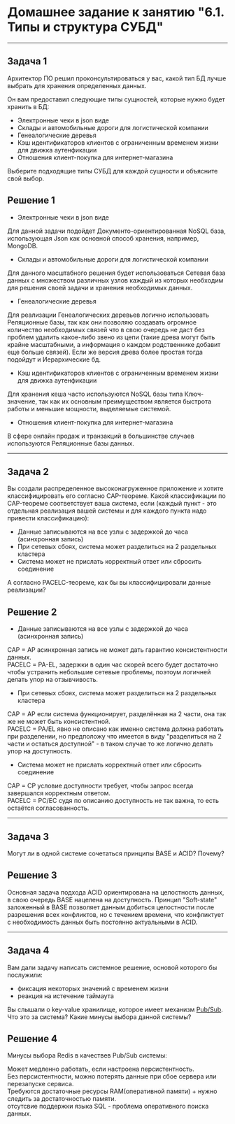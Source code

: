 # Домашнее задание к занятию "6.1. Типы и структура СУБД"

---
## Задача 1

Архитектор ПО решил проконсультироваться у вас, какой тип БД 
лучше выбрать для хранения определенных данных.

Он вам предоставил следующие типы сущностей, которые нужно будет хранить в БД:

- Электронные чеки в json виде
- Склады и автомобильные дороги для логистической компании
- Генеалогические деревья
- Кэш идентификаторов клиентов с ограниченным временем жизни для движка аутенфикации
- Отношения клиент-покупка для интернет-магазина

Выберите подходящие типы СУБД для каждой сущности и объясните свой выбор.

## Решение 1

- Электронные чеки в json виде  
  
Для данной задачи подойдет Документо-ориентированная NoSQL база, использующая Json как основной способ хранения, например, MongoDB.

- Склады и автомобильные дороги для логистической компании   
  
Для данного масштабного решения будет использоваться Сетевая база данных с множеством различных узлов каждый из которых необходим для решения своей задачи и хранения необходимых данных.  
- Генеалогические деревья   
  
Для реализации Генеалогических деревьев логично использовать Реляционные базы, так как они позволяю создавать огромное количество необходимых связей что в свою очередь не даст без проблем удалить какое-либо звено из цепи (такие древа могут быть крайне масштабными, а информация о каждом родственнике добавит еще больше связей). Если же версия древа более простая тогда подойдут и Иерархические бд.  
- Кэш идентификаторов клиентов с ограниченным временем жизни для движка аутенфикации   
  
Для хранения кеша часто используются NoSQL базы типа Ключ-значение, так как их основным преимуществом является быстрота работы и меньшие мощности, выделяемые системой.  
- Отношения клиент-покупка для интернет-магазина   
  
В сфере онлайн продаж и транзакций в большинстве случаев используются Реляционные базы данных.  


---
## Задача 2

Вы создали распределенное высоконагруженное приложение и хотите классифицировать его согласно 
CAP-теореме. Какой классификации по CAP-теореме соответствует ваша система, если 
(каждый пункт - это отдельная реализация вашей системы и для каждого пункта надо привести классификацию):

- Данные записываются на все узлы с задержкой до часа (асинхронная запись)
- При сетевых сбоях, система может разделиться на 2 раздельных кластера
- Система может не прислать корректный ответ или сбросить соединение

А согласно PACELC-теореме, как бы вы классифицировали данные реализации?

## Решение 2

- Данные записываются на все узлы с задержкой до часа (асинхронная запись)
  
CAP = AP асинхронная запись не может дать гарантию консистентности данных.  
PACELC = PA-EL, задержки в один час скорей всего будет достаточно чтобы устранить небольшие сетевые проблемы, поэтоум логичней делать упор на отзывчивость.  
- При сетевых сбоях, система может разделиться на 2 раздельных кластера
  
CAP = AP если система функционирует, разделённая на 2 части, она так же не может быть консистентной.  
PACELC = PA/EL явно не описано как именно система должна работать при разделении, но предположу что имеется в виду "разделиться на 2 части и остаться доступной" - в таком случае то же логично делать упор на доступность.  
- Система может не прислать корректный ответ или сбросить соединение
  
CAP = CP условие доступности требует, чтобы запрос всегда завершался корректным ответом.  
PACELC = PC/EC судя по описанию доступность не так важна, то есть остаётся согласованность.  

---
## Задача 3

Могут ли в одной системе сочетаться принципы BASE и ACID? Почему?

## Решение 3

Основная задача подхода ACID ориентирована на целостность данных, в свою очередь BASE нацелена на доступность. Принцип "Soft-state" заложенный в BASE позволяет данным добиться целостности после разрешения всех конфликтов, но с течением времени, что конфликтует с необходимость данных быть постоянно актуальными в ACID.

---
## Задача 4

Вам дали задачу написать системное решение, основой которого бы послужили:

- фиксация некоторых значений с временем жизни
- реакция на истечение таймаута

Вы слышали о key-value хранилище, которое имеет механизм [Pub/Sub](https://habr.com/ru/post/278237/). 
Что это за система? Какие минусы выбора данной системы?

## Решение 4

Минусы выбора Redis в качествев Pub/Sub системы:  
  
Может медленно работать, если настроена персистентность.  
Без персистентности, можно потерять данные при сбое сервера или перезапуске сервиса.  
Требуются достаточные ресурсы RAM(оперативной памяти) + нужно следить за достаточностью памяти.  
отсутсвие поддержки языка SQL - проблема оперативного поиска данных.  

